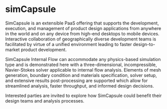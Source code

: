 # simCapsule

SimCapsule is an extensible PaaS offering that supports the development, execution, and management of product design applications from anywhere in the world and on any device from high-end desktops to mobile devices. Interactive collaboration of geographically diverse development teams is facilitated by virtue of a unified environment leading to faster design-to-market product development.

SimCapsule Internal Flow can accommodate any physics-based simulation type and is demonstrated here with a three-dimensional, incompressible, Navier-Stokes solver applicable to internal flow analysis. Elements of mesh generation, boundary condition and materials specification, solver setup, and extensive results post-processing are supported which allow for streamlined analysis, faster throughput, and informed design decisions.

Interested parties are invited to explore how SimCapsule could benefit their design teams and analysis processes.
